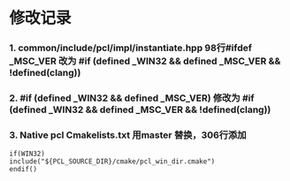 # 修改记录
### 1. common/include/pcl/impl/instantiate.hpp 98行#ifdef _MSC_VER 改为 #if (defined _WIN32 && defined _MSC_VER && !defined(__clang__))
### 2. #if (defined _WIN32 && defined _MSC_VER) 修改为 #if (defined _WIN32 && defined _MSC_VER && !defined(__clang__))
### 3. Native pcl Cmakelists.txt 用master 替换，306行添加
```
if(WIN32)
include("${PCL_SOURCE_DIR}/cmake/pcl_win_dir.cmake")
endif()
```
